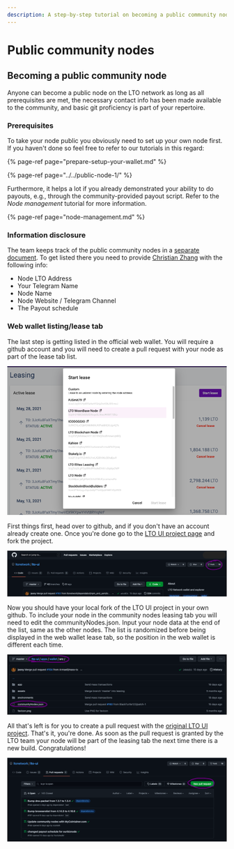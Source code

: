```yaml
---
description: A step-by-step tutorial on becoming a public community node.
---
```


# Public community nodes

## Becoming a public community node

Anyone can become a public node on the LTO network as long as all prerequisites are met, the necessary contact info has been made available to the community, and basic git proficiency is part of your repertoire.

### Prerequisites

To take your node public you obviously need to set up your own node first. If you haven't done so feel free to refer to our tutorials in this regard:

{% page-ref page="prepare-setup-your-wallet.md" %}

{% page-ref page="../../public-node-1/" %}

Furthermore, it helps a lot if you already demonstrated your ability to do payouts, e.g., through the community-provided payout script. Refer to the _Node management_ tutorial for more information.

{% page-ref page="node-management.md" %}

### Information disclosure

The team keeps track of the public community nodes in a [separate document](https://docs.google.com/spreadsheets/d/1R9OPQxW9dD9anq217ffm9sXINV_xKTNNaiHcY_eOWmw/edit#gid=0). To get listed there you need to provide [Christian Zhang](https://t.me/ChristianZH) with the following info:

* Node LTO Address
* Your Telegram Name
* Node Name
* Node Website / Telegram Channel
* The Payout schedule

### Web wallet listing/lease tab

The last step is getting listed in the official web wallet. You will require a github account and you will need to create a pull request with your node as part of the lease tab list.

![The lease tab lists public community nodes.](../../.gitbook/assets/screen-shot-2021-06-01-at-16.06.39.png)

First things first, head over to github, and if you don't have an account already create one. Once you're done go to the [LTO UI project page](https://github.com/ltonetwork/lto-ui) and fork the project.

![Fork the LTO UI project to edit the necessary file.](../../.gitbook/assets/screen-shot-2021-06-01-at-16.11.37.png)

Now you should have your local fork of the LTO UI project in your own github. To include your node in the community nodes leasing tab you will need to edit the communityNodes.json. Input your node data at the end of the list, same as the other nodes. The list is randomized before being displayed in the web wallet lease tab, so the position in the web wallet is different each time.

![Edit the communityNodes.json with a text editor of your choice and you&apos;re good to go.](../../.gitbook/assets/screen-shot-2021-06-01-at-16.23.06.png)

All that's left is for you to create a pull request with the [original LTO UI project](https://github.com/ltonetwork/lto-ui). That's it, you're done. As soon as the pull request is granted by the LTO team your node will be part of the leasing tab the next time there is a new build. Congratulations!

![Create a pull request after editing the communityNodes.json file.](../../.gitbook/assets/screen-shot-2021-06-01-at-16.29.59.png)

